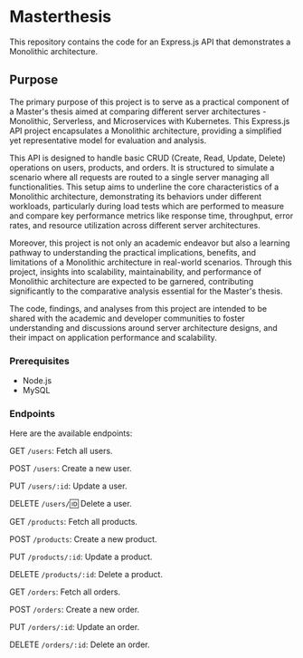 # Masterthesis

This repository contains the code for an Express.js API that demonstrates a Monolithic architecture.

## Purpose

The primary purpose of this project is to serve as a practical component of a Master's thesis aimed at comparing different server architectures - Monolithic, Serverless, and Microservices with Kubernetes. This Express.js API project encapsulates a Monolithic architecture, providing a simplified yet representative model for evaluation and analysis.

This API is designed to handle basic CRUD (Create, Read, Update, Delete) operations on users, products, and orders. It is structured to simulate a scenario where all requests are routed to a single server managing all functionalities. This setup aims to underline the core characteristics of a Monolithic architecture, demonstrating its behaviors under different workloads, particularly during load tests which are performed to measure and compare key performance metrics like response time, throughput, error rates, and resource utilization across different server architectures.

Moreover, this project is not only an academic endeavor but also a learning pathway to understanding the practical implications, benefits, and limitations of a Monolithic architecture in real-world scenarios. Through this project, insights into scalability, maintainability, and performance of Monolithic architecture are expected to be garnered, contributing significantly to the comparative analysis essential for the Master's thesis.

The code, findings, and analyses from this project are intended to be shared with the academic and developer communities to foster understanding and discussions around server architecture designs, and their impact on application performance and scalability.

### Prerequisites

- Node.js
- MySQL

### Endpoints

Here are the available endpoints:

GET `/users`: Fetch all users.

POST `/users`: Create a new user.

PUT `/users/:id`: Update a user.

DELETE `/users/`:id: Delete a user.

GET `/products`: Fetch all products.

POST `/products`: Create a new product.

PUT `/products/:id`: Update a product.

DELETE `/products/:id`: Delete a product.

GET `/orders`: Fetch all orders.

POST `/orders`: Create a new order.

PUT `/orders/:id`: Update an order.

DELETE `/orders/:id`: Delete an order.
